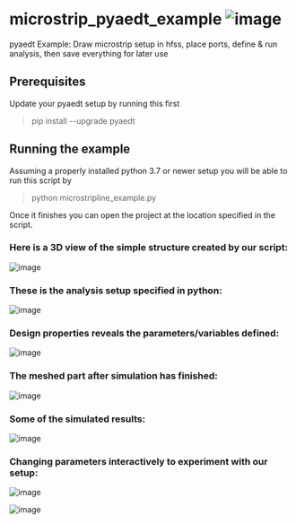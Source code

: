 # microstrip_pyaedt_example ![image](https://user-images.githubusercontent.com/90776867/142677347-08b0901f-55d6-48b0-9335-8eb584bd6f8d.png)

pyaedt Example: Draw microstrip setup in hfss, place ports, define & run analysis, then save everything for later use

## Prerequisites

Update your pyaedt setup by running this first

>pip install --upgrade pyaedt

## Running the example

Assuming a properly installed python 3.7 or newer setup you will be able to run this script by

>python microstripline_example.py

Once it finishes you can open the project at the location specified in the script.

### Here is a 3D view of the simple structure created by our script:

![image](https://user-images.githubusercontent.com/90776867/142668572-72834307-1abc-4816-a27e-de7ae1e64234.png)

### These is the analysis setup specified in python:

![image](https://user-images.githubusercontent.com/90776867/142668768-3346d357-d92c-4bba-b022-cde79b3bb8e4.png)

### Design properties reveals the parameters/variables defined:

![image](https://user-images.githubusercontent.com/90776867/142670477-12009e7f-4493-43a3-b2e3-491d23463bee.png)


### The meshed part after simulation has finished:

![image](https://user-images.githubusercontent.com/90776867/142670006-48f13365-a6ec-4f8a-b6ba-cd21dcbd8f6a.png)

### Some of the simulated results:

![image](https://user-images.githubusercontent.com/90776867/142671531-e0f82e7c-fdcf-449a-93ce-afe772814a79.png)


### Changing parameters interactively to experiment with our setup:

![image](https://user-images.githubusercontent.com/90776867/142673690-29e3e36a-af8e-4c98-b089-452ea830d258.png)


![image](https://user-images.githubusercontent.com/90776867/142673532-2f984b98-1ff4-4947-89e3-6df65475eac9.png)

